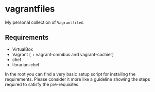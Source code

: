 vagrantfiles
============

My personal collection of `Vagrantfile`s.


## Requirements

- VirtualBox
- Vagrant ( + vagrant-omnibus and vagrant-cachier)
- chef
- librarian-chef

In the root you can find a very basic setup script for installing
the requirements.
Please consider it more like a guideline showing the steps required to satisfy the pre-requisites.
